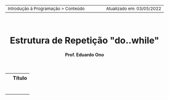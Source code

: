 <table>
<tr>
<td align="left" width="8000">
  <small>Introdução à Programação > Conteúdo</small>
</td>
<td align="right">
  <small>Atualizado&nbsp;em:&nbsp;03/05/2022</small>
</td>
</tr>
</table>

<br>

<h1 align="center">
Estrutura de Repetição "do..while"
</h1>
<h4 align="center">
Prof. Eduardo Ono
</h4>

<br>

<table>
<tr>
  <th></th>
  <th>Título</th>
</tr>

<tr>
  <td valign="top">

  ```c
  
  ```

  </td>
  <td valign="top">
  </td>
</tr>
</table>

<br>
